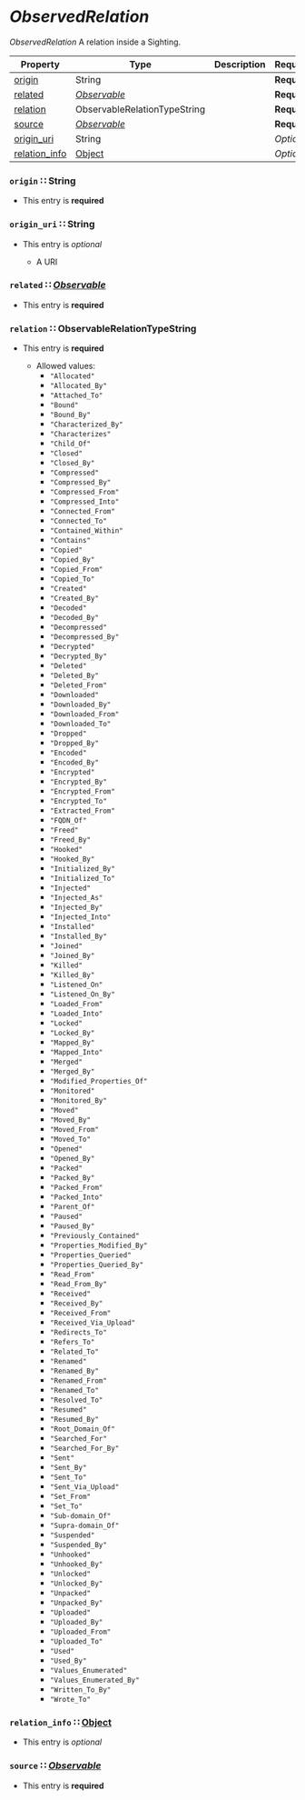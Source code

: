 <a id="map77"></a>
# *ObservedRelation*

*ObservedRelation* A relation inside a Sighting.

| Property | Type | Description | Required? |
| -------- | ---- | ----------- | --------- |
|[origin](#origin-string)|String| |**Required**|
|[related](#related-observableobservablemdmap80)|[*Observable*](./Observable.md#map80)| |**Required**|
|[relation](#relation-observablerelationtypestring)|ObservableRelationTypeString| |**Required**|
|[source](#source-observableobservablemdmap79)|[*Observable*](./Observable.md#map79)| |**Required**|
|[origin_uri](#origin_uri-string)|String| |_Optional_|
|[relation_info](#relation_info-objectobjectmdmap78)|[Object](./Object.md#map78)| |_Optional_|


<a id="origin-string"></a>
### `origin` ∷ String

* This entry is **required**



<a id="origin_uri-string"></a>
### `origin_uri` ∷ String

* This entry is _optional_


  * A URI

<a id="related-observableobservablemdmap80"></a>
### `related` ∷ [*Observable*](./Observable.md#map80)

* This entry is **required**


<a id="relation-observablerelationtypestring"></a>
### `relation` ∷ ObservableRelationTypeString

* This entry is **required**


  * Allowed values:
    * `"Allocated"`
    * `"Allocated_By"`
    * `"Attached_To"`
    * `"Bound"`
    * `"Bound_By"`
    * `"Characterized_By"`
    * `"Characterizes"`
    * `"Child_Of"`
    * `"Closed"`
    * `"Closed_By"`
    * `"Compressed"`
    * `"Compressed_By"`
    * `"Compressed_From"`
    * `"Compressed_Into"`
    * `"Connected_From"`
    * `"Connected_To"`
    * `"Contained_Within"`
    * `"Contains"`
    * `"Copied"`
    * `"Copied_By"`
    * `"Copied_From"`
    * `"Copied_To"`
    * `"Created"`
    * `"Created_By"`
    * `"Decoded"`
    * `"Decoded_By"`
    * `"Decompressed"`
    * `"Decompressed_By"`
    * `"Decrypted"`
    * `"Decrypted_By"`
    * `"Deleted"`
    * `"Deleted_By"`
    * `"Deleted_From"`
    * `"Downloaded"`
    * `"Downloaded_By"`
    * `"Downloaded_From"`
    * `"Downloaded_To"`
    * `"Dropped"`
    * `"Dropped_By"`
    * `"Encoded"`
    * `"Encoded_By"`
    * `"Encrypted"`
    * `"Encrypted_By"`
    * `"Encrypted_From"`
    * `"Encrypted_To"`
    * `"Extracted_From"`
    * `"FQDN_Of"`
    * `"Freed"`
    * `"Freed_By"`
    * `"Hooked"`
    * `"Hooked_By"`
    * `"Initialized_By"`
    * `"Initialized_To"`
    * `"Injected"`
    * `"Injected_As"`
    * `"Injected_By"`
    * `"Injected_Into"`
    * `"Installed"`
    * `"Installed_By"`
    * `"Joined"`
    * `"Joined_By"`
    * `"Killed"`
    * `"Killed_By"`
    * `"Listened_On"`
    * `"Listened_On_By"`
    * `"Loaded_From"`
    * `"Loaded_Into"`
    * `"Locked"`
    * `"Locked_By"`
    * `"Mapped_By"`
    * `"Mapped_Into"`
    * `"Merged"`
    * `"Merged_By"`
    * `"Modified_Properties_Of"`
    * `"Monitored"`
    * `"Monitored_By"`
    * `"Moved"`
    * `"Moved_By"`
    * `"Moved_From"`
    * `"Moved_To"`
    * `"Opened"`
    * `"Opened_By"`
    * `"Packed"`
    * `"Packed_By"`
    * `"Packed_From"`
    * `"Packed_Into"`
    * `"Parent_Of"`
    * `"Paused"`
    * `"Paused_By"`
    * `"Previously_Contained"`
    * `"Properties_Modified_By"`
    * `"Properties_Queried"`
    * `"Properties_Queried_By"`
    * `"Read_From"`
    * `"Read_From_By"`
    * `"Received"`
    * `"Received_By"`
    * `"Received_From"`
    * `"Received_Via_Upload"`
    * `"Redirects_To"`
    * `"Refers_To"`
    * `"Related_To"`
    * `"Renamed"`
    * `"Renamed_By"`
    * `"Renamed_From"`
    * `"Renamed_To"`
    * `"Resolved_To"`
    * `"Resumed"`
    * `"Resumed_By"`
    * `"Root_Domain_Of"`
    * `"Searched_For"`
    * `"Searched_For_By"`
    * `"Sent"`
    * `"Sent_By"`
    * `"Sent_To"`
    * `"Sent_Via_Upload"`
    * `"Set_From"`
    * `"Set_To"`
    * `"Sub-domain_Of"`
    * `"Supra-domain_Of"`
    * `"Suspended"`
    * `"Suspended_By"`
    * `"Unhooked"`
    * `"Unhooked_By"`
    * `"Unlocked"`
    * `"Unlocked_By"`
    * `"Unpacked"`
    * `"Unpacked_By"`
    * `"Uploaded"`
    * `"Uploaded_By"`
    * `"Uploaded_From"`
    * `"Uploaded_To"`
    * `"Used"`
    * `"Used_By"`
    * `"Values_Enumerated"`
    * `"Values_Enumerated_By"`
    * `"Written_To_By"`
    * `"Wrote_To"`

<a id="relation_info-objectobjectmdmap78"></a>
### `relation_info` ∷ [Object](./Object.md#map78)

* This entry is _optional_


<a id="source-observableobservablemdmap79"></a>
### `source` ∷ [*Observable*](./Observable.md#map79)

* This entry is **required**

